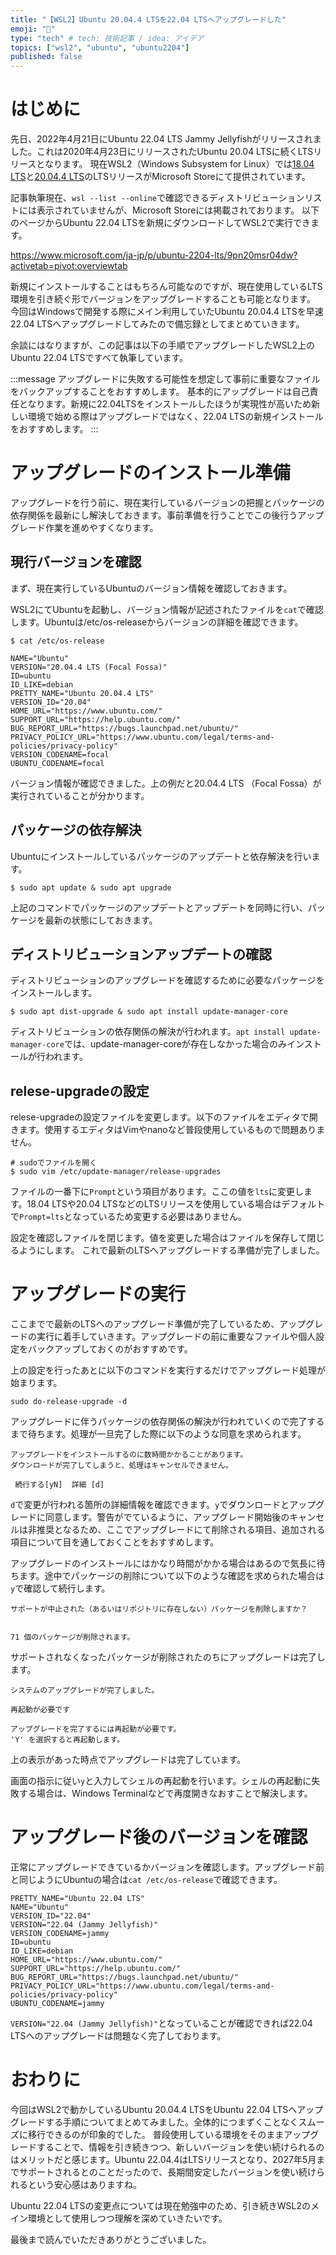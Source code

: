```yaml
---
title: "【WSL2】Ubuntu 20.04.4 LTSを22.04 LTSへアップグレードした"
emoji: "💬"
type: "tech" # tech: 技術記事 / idea: アイデア
topics: ["wsl2", "ubuntu", "ubuntu2204"]
published: false
---
```


# はじめに

先日、2022年4月21日にUbuntu 22.04 LTS Jammy Jellyfishがリリースされました。これは2020年4月23日にリリースされたUbuntu 20.04 LTSに続くLTSリリースとなります。
現在WSL2（Windows Subsystem for Linux）では[18.04 LTS](https://www.microsoft.com/ja-jp/p/ubuntu-1804-lts/9n9tngvndl3q?activetab=pivot:overviewtab)と[20.04.4 LTS](https://www.microsoft.com/ja-jp/p/ubuntu-20044-lts/9mttcl66cpxj?activetab=pivot:overviewtab)のLTSリリースがMicrosoft Storeにて提供されています。

記事執筆現在、`wsl --list --online`で確認できるディストリビューションリストには表示されていませんが、Microsoft Storeには掲載されております。
以下のページからUbuntu 22.04 LTSを新規にダウンロードしてWSL2で実行できます。

https://www.microsoft.com/ja-jp/p/ubuntu-2204-lts/9pn20msr04dw?activetab=pivot:overviewtab

新規にインストールすることはもちろん可能なのですが、現在使用しているLTS環境を引き続ぐ形でバージョンをアップグレードすることも可能となります。
今回はWindowsで開発する際にメイン利用していたUbuntu 20.04.4 LTSを早速22.04 LTSへアップグレードしてみたので備忘録としてまとめていきます。

余談にはなりますが、この記事は以下の手順でアップグレードしたWSL2上のUbuntu 22.04 LTSですべて執筆しています。

:::message
アップグレードに失敗する可能性を想定して事前に重要なファイルをバックアップすることをおすすめします。
基本的にアップグレードは自己責任となります。新規に22.04LTSをインストールしたほうが実現性が高いため新しい環境で始める際はアップグレードではなく、22.04 LTSの新規インストールをおすすめします。
:::

# アップグレードのインストール準備

アップグレードを行う前に、現在実行しているバージョンの把握とパッケージの依存関係を最新にし解決しておきます。事前準備を行うことでこの後行うアップグレード作業を進めやすくなります。

## 現行バージョンを確認

まず、現在実行しているUbuntuのバージョン情報を確認しておきます。

WSL2にてUbuntuを起動し、バージョン情報が記述されたファイルを`cat`で確認します。Ubuntuは/etc/os-releaseからバージョンの詳細を確認できます。

```shell
$ cat /etc/os-release

NAME="Ubuntu"
VERSION="20.04.4 LTS (Focal Fossa)"
ID=ubuntu
ID_LIKE=debian
PRETTY_NAME="Ubuntu 20.04.4 LTS"
VERSION_ID="20.04"
HOME_URL="https://www.ubuntu.com/"
SUPPORT_URL="https://help.ubuntu.com/"
BUG_REPORT_URL="https://bugs.launchpad.net/ubuntu/"
PRIVACY_POLICY_URL="https://www.ubuntu.com/legal/terms-and-policies/privacy-policy"
VERSION_CODENAME=focal
UBUNTU_CODENAME=focal
```

バージョン情報が確認できました。上の例だと20.04.4 LTS （Focal Fossa）が実行されていることが分かります。

## パッケージの依存解決

Ubuntuにインストールしているパッケージのアップデートと依存解決を行います。

```shell
$ sudo apt update & sudo apt upgrade
```

上記のコマンドでパッケージのアップデートとアップデートを同時に行い、パッケージを最新の状態にしておきます。

## ディストリビューションアップデートの確認

ディストリビューションのアップグレードを確認するために必要なパッケージをインストールします。

```shell
$ sudo apt dist-upgrade & sudo apt install update-manager-core
```

ディストリビューションの依存関係の解決が行われます。`apt install update-manager-core`では、update-manager-coreが存在しなかった場合のみインストールが行われます。

## relese-upgradeの設定

relese-upgradeの設定ファイルを変更します。以下のファイルをエディタで開きます。使用するエディタはVimやnanoなど普段使用しているもので問題ありません。

```shell
# sudoでファイルを開く
$ sudo vim /etc/update-manager/release-upgrades
```

ファイルの一番下に`Prompt`という項目があります。ここの値を`lts`に変更します。18.04 LTSや20.04 LTSなどのLTSリリースを使用している場合はデフォルトで`Prompt=lts`となっているため変更する必要はありません。

設定を確認しファイルを閉じます。値を変更した場合はファイルを保存して閉じるようにします。
これで最新のLTSへアップグレードする準備が完了しました。

# アップグレードの実行

ここまでで最新のLTSへのアップグレード準備が完了しているため、アップグレードの実行に着手していきます。アップグレードの前に重要なファイルや個人設定をバックアップしておくのがおすすめです。

上の設定を行ったあとに以下のコマンドを実行するだけでアップグレード処理が始まります。

```shell
sudo do-release-upgrade -d
```

アップグレードに伴うパッケージの依存関係の解決が行われていくので完了するまで待ちます。処理が一旦完了した際に以下のような同意を求められます。

```shell
アップグレードをインストールするのに数時間かかることがあります。
ダウンロードが完了してしまうと、処理はキャンセルできません。

 続行する[yN]  詳細 [d]
 ```

 `d`で変更が行われる箇所の詳細情報を確認できます。`y`でダウンロードとアップグレードに同意します。警告がでているように、アップグレード開始後のキャンセルは非推奨となるため、ここでアップグレードにて削除される項目、追加される項目について目を通しておくことをおすすめします。

 アップグレードのインストールにはかなり時間がかかる場合はあるので気長に待ちます。途中でパッケージの削除について以下のような確認を求められた場合は`y`で確認して続行します。

 ```shell
 サポートが中止された（あるいはリポジトリに存在しない）パッケージを削除しますか？


71 個のパッケージが削除されます。
```

サポートされなくなったパッケージが削除されたのちにアップグレードは完了します。

```shell
システムのアップグレードが完了しました。

再起動が必要です

アップグレードを完了するには再起動が必要です。
'Y' を選択すると再起動します。
```

上の表示があった時点でアップグレードは完了しています。

画面の指示に従い`y`と入力してシェルの再起動を行います。シェルの再起動に失敗する場合は、Windows Terminalなどで再度開きなおすことで解決します。

# アップグレード後のバージョンを確認

正常にアップグレードできているかバージョンを確認します。アップグレード前と同じようにUbuntuの場合は`cat /etc/os-release`で確認できます。

```shell
PRETTY_NAME="Ubuntu 22.04 LTS"
NAME="Ubuntu"
VERSION_ID="22.04"
VERSION="22.04 (Jammy Jellyfish)"
VERSION_CODENAME=jammy
ID=ubuntu
ID_LIKE=debian
HOME_URL="https://www.ubuntu.com/"
SUPPORT_URL="https://help.ubuntu.com/"
BUG_REPORT_URL="https://bugs.launchpad.net/ubuntu/"
PRIVACY_POLICY_URL="https://www.ubuntu.com/legal/terms-and-policies/privacy-policy"
UBUNTU_CODENAME=jammy
```

`VERSION="22.04 (Jammy Jellyfish)"`となっていることが確認できれば22.04 LTSへのアップグレードは問題なく完了しております。

# おわりに

今回はWSL2で動かしているUbuntu 20.04.4 LTSをUbuntu 22.04 LTSへアップグレードする手順についてまとめてみました。全体的につまずくことなくスムーズに移行できるのが印象的でした。
普段使用している環境をそのままアップグレードすることで、情報を引き続きつつ、新しいバージョンを使い続けられるのはメリットだと感じます。Ubuntu 22.04.4はLTSリリースとなり、2027年5月までサポートされるとのことだったので、長期間安定したバージョンを使い続けられるという安心感はありますね。

Ubuntu 22.04 LTSの変更点については現在勉強中のため、引き続きWSL2のメイン環境として使用しつつ理解を深めていきたいです。

最後まで読んでいただきありがとうございました。